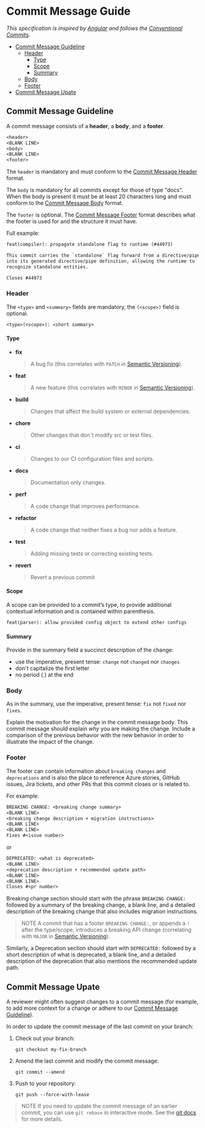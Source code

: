 # Commit Message Guide

*This specification is inspired by [Angular](https://github.com/angular/angular/blob/master/CONTRIBUTING.md#commit) and follows the [Conventional Commits](https://sentenz.github.io/backup-service/website/conventionalcommits.org/en/v1.0.0/index.html).*

- [Commit Message Guideline](#commit-message-guideline)
  - [Header](#header)
    - [Type](#type)
    - [Scope](#scope)
    - [Summary](#summary)
  - [Body](#body)
  - [Footer](#footer)
- [Commit Message Upate](#commit-message-upate)

## Commit Message Guideline

A commit message consists of a **header**, a **body**, and a **footer**.

```txt
<header>
<BLANK LINE>
<body>
<BLANK LINE>
<footer>
```

The `header` is mandatory and must conform to the [Commit Message Header](#commit-message-header) format.

The `body` is mandatory for all commits except for those of type "docs".
When the body is present it must be at least 20 characters long and must conform to the [Commit Message Body](#commit-message-body) format.

The `footer` is optional. The [Commit Message Footer](#commit-message-footer) format describes what the footer is used for and the structure it must have.

Full example:

```txt
feat(compiler): propagate standalone flag to runtime (#44973) 

This commit carries the `standalone` flag forward from a directive/pipe
into its generated directive/pipe definition, allowing the runtime to
recognize standalone entities.

Closes #44973
```

### Header

The `<type>` and `<summary>` fields are mandatory, the `(<scope>)` field is optional.

```txt
<type>(<scope>): <short summary>
```

#### Type

- **fix**
   > A bug fix (this correlates with `PATCH` in [Semantic Versioning](#semantic-versioning)).

- **feat**
   > A new feature (this correlates with `MINOR` in [Semantic Versioning](#semantic-versioning)).

- **build**
  > Changes that affect the build system or external dependencies.

- **chore**
  > Other changes that don`t modify src or test files.

- **ci**
  > Changes to our CI configuration files and scripts.

- **docs**
  > Documentation only changes.

- **perf**
  > A code change that improves performance.

- **refactor**
  > A code change that neither fixes a bug nor adds a feature.

- **test**
  > Adding missing tests or correcting existing tests.

- **revert**
  > Revert a previous commit

#### Scope

A scope can be provided to a commit’s type, to provide additional contextual information and is contained within parenthesis.

```txt
feat(parser): allow provided config object to extend other configs
```

#### Summary

Provide in the summary field a succinct description of the change:

- use the imperative, present tense: `change` not `changed` nor `changes`
- don't capitalize the first letter
- no period (.) at the end

### Body

As in the summary, use the imperative, present tense: `fix` not `fixed` nor `fixes`.

Explain the motivation for the change in the commit message body. This commit message should explain *why* you are making the change. Include a comparison of the previous behavior with the new behavior in order to illustrate the impact of the change.

### Footer

The footer can contain information about `breaking changes` and `deprecations` and is also the place to reference Azure stories, GitHub issues, Jira tickets, and other PRs that this commit closes or is related to.

For example:

```txt
BREAKING CHANGE: <breaking change summary>
<BLANK LINE>
<breaking change description + migration instructions>
<BLANK LINE>
<BLANK LINE>
Fixes #<issue number>
```

or

```txt
DEPRECATED: <what is deprecated>
<BLANK LINE>
<deprecation description + recommended update path>
<BLANK LINE>
<BLANK LINE>
Closes #<pr number>
```

Breaking change section should start with the phrase `BREAKING CHANGE:` followed by a summary of the breaking change, a blank line, and a detailed description of the breaking change that also includes migration instructions.

> NOTE A commit that has a footer `BREAKING CHANGE:`, or appends a `!` after the type/scope, introduces a breaking API change (correlating with `MAJOR` in [Semantic Versioning](#semantic-versioning)).

Similarly, a Deprecation section should start with `DEPRECATED:` followed by a short description of what is deprecated, a blank line, and a detailed description of the deprecation that also mentions the recommended update path.

## Commit Message Upate

A reviewer might often suggest changes to a commit message (for example, to add more context for a change or adhere to our [Commit Message Guideline](#commit-message-guideline)).

In order to update the commit message of the last commit on your branch:

1. Check out your branch:

    ```shell
    git checkout my-fix-branch
    ```

2. Amend the last commit and modify the commit message:

    ```shell
    git commit --amend
    ```

3. Push to your repository:

    ```shell
    git push --force-with-lease
    ```

> NOTE If you need to update the commit message of an earlier commit, you can use `git rebase` in interactive mode.
> See the [git docs](https://git-scm.com/docs/git-rebase#_interactive_mode) for more details.
